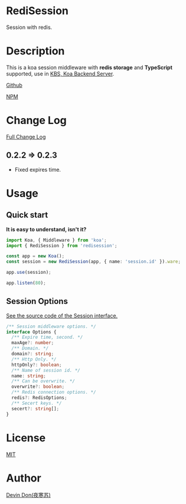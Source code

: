 # RediSession

Session with redis.

# Description

This is a koa session middleware with **redis storage** and **TypeScript** supported, use in [KBS, Koa Backend Server](https://www.npmjs.com/package/koa-backend-server).

[Github](https://github.com/DevinDon/redisession)

[NPM](https://www.npmjs.com/package/redisession)

# Change Log

[Full Change Log](https://github.com/DevinDon/redisession/blob/master/dist/CHANGELOG.md)

## 0.2.2 => 0.2.3

- Fixed expires time.

# Usage

## Quick start

**It is easy to understand, isn't it?**

```typescript
import Koa, { Middleware } from 'koa';
import { RediSession } from 'redisession';

const app = new Koa();
const session = new RediSession(app, { name: 'session.id' }).ware;

app.use(session);

app.listen(80);
```

## Session Options

[See the source code of the Session interface.](https://github.com/DevinDon/redisession/blob/master/src/type/index.ts)

```typescript
/** Session middleware options. */
interface Options {
  /** Expire time, second. */
  maxAge?: number;
  /** Domain. */
  domain?: string;
  /** Http Only. */
  httpOnly?: boolean;
  /** Name of session id. */
  name: string;
  /** Can be overwrite. */
  overwrite?: boolean;
  /** Redis connection options. */
  redis?: RedisOptions;
  /** Secert keys. */
  secert?: string[];
}
```

# License

[MIT](./LICENSE)

# Author

[Devin Don(夜寒苏)](mailto:DevinDon@Foxmail.com)
